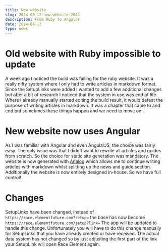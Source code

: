 ```yaml
---
title: New website
slug: 2024-06-12-new-website-2024
description: From Ruby to Angular
date: 2024-06-12
type: news 
---
```

# Old website with Ruby impossible to update
A week ago I noticed the build was failing for the ruby website. It was a really nifty system where I only had to write articles in markdown format. Since the SetupLinks were added I wanted to add a few additional changes but after a bit of research I noticed that the system in use was end of life. 
Where I already manually started editing the build result, it would defeat the purpose of writing articles in markdown. It was a chapter that came to and end but sometimes these things happen and we need to move on.

# New website now uses Angular
As I was familiar with Angular and even AngularJS, the choice was fairly easy. The only issue was that I didn't want to rewrite all articles and guides from scratch. So the choice for static site generation was mandatory.
The website is now generated with [Analog](https://analogjs.org/) which allows me to continue writing articles with markdown whilst splitting up the news and guide section. Additionally the website is now entirely designed in-house. So we have full control!

# Changes
SetupLinks have been changed, instead of `https://race.elementfuture.com?setup=` the base has now become `https://race.elementfuture.com/setup?link=` 
The app will be updated to handle this change. Unfortunately you will have to do this change manually for SetupLinks that you have already created or have received. 
The actual data system has not changed so by just adjusting the first part of the link your SetupLink will open Race Element again.
